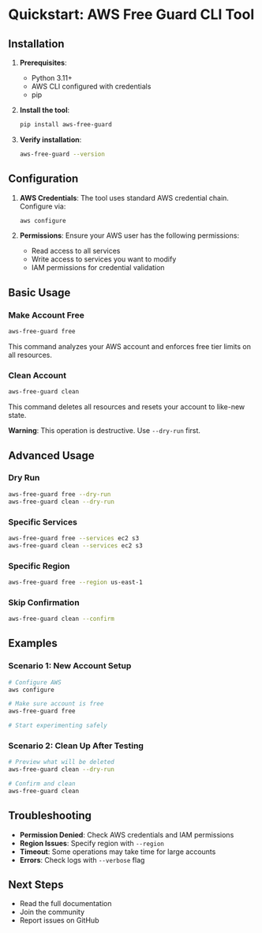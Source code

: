 # Quickstart: AWS Free Guard CLI Tool

## Installation

1. **Prerequisites**:
   - Python 3.11+
   - AWS CLI configured with credentials
   - pip

2. **Install the tool**:
   ```bash
   pip install aws-free-guard
   ```

3. **Verify installation**:
   ```bash
   aws-free-guard --version
   ```

## Configuration

1. **AWS Credentials**:
   The tool uses standard AWS credential chain. Configure via:
   ```bash
   aws configure
   ```

2. **Permissions**:
   Ensure your AWS user has the following permissions:
   - Read access to all services
   - Write access to services you want to modify
   - IAM permissions for credential validation

## Basic Usage

### Make Account Free
```bash
aws-free-guard free
```
This command analyzes your AWS account and enforces free tier limits on all resources.

### Clean Account
```bash
aws-free-guard clean
```
This command deletes all resources and resets your account to like-new state.

**Warning**: This operation is destructive. Use `--dry-run` first.

## Advanced Usage

### Dry Run
```bash
aws-free-guard free --dry-run
aws-free-guard clean --dry-run
```

### Specific Services
```bash
aws-free-guard free --services ec2 s3
aws-free-guard clean --services ec2 s3
```

### Specific Region
```bash
aws-free-guard free --region us-east-1
```

### Skip Confirmation
```bash
aws-free-guard clean --confirm
```

## Examples

### Scenario 1: New Account Setup
```bash
# Configure AWS
aws configure

# Make sure account is free
aws-free-guard free

# Start experimenting safely
```

### Scenario 2: Clean Up After Testing
```bash
# Preview what will be deleted
aws-free-guard clean --dry-run

# Confirm and clean
aws-free-guard clean
```

## Troubleshooting

- **Permission Denied**: Check AWS credentials and IAM permissions
- **Region Issues**: Specify region with `--region`
- **Timeout**: Some operations may take time for large accounts
- **Errors**: Check logs with `--verbose` flag

## Next Steps

- Read the full documentation
- Join the community
- Report issues on GitHub
